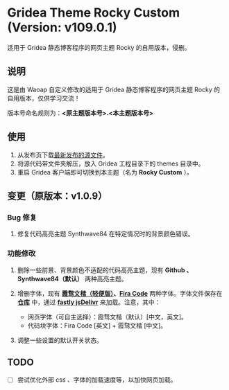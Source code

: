 # Gridea Theme Rocky Custom (Version: v109.0.1)

适用于 Gridea 静态博客程序的网页主题 Rocky 的自用版本，侵删。

## 说明

这是由 Waoap 自定义修改的适用于 Gridea 静态博客程序的网页主题 Rocky 的自用版本，仅供学习交流！

版本号命名规则为：**<原主题版本号>.<本主题版本号>**

## 使用

1. 从发布页下载[最新发布的源文件](https://github.com/Waoap/gridea-theme-rocky-custom/releases)。
2. 将源代码带文件夹解压，放入 Gridea 工程目录下的 themes 目录中。
3. 重启 Gridea 客户端即可切换到本主题（名为 **Rocky Custom** ）。

## 变更（原版本：v1.0.9）

### Bug 修复

1. 修复代码高亮主题 Synthwave84 在特定情况时的背景颜色错误。

### 功能修改

1. 删除一些前景、背景颜色不适配的代码高亮主题，现有 **Github 、Synthwave84（默认）** 两种高亮主题。
2. 增删字体，现有 **[霞骛文楷（轻便版）](https://github.com/lxgw/LxgwWenKai-Lite)、[Fira Code](https://github.com/tonsky/FiraCode)** 两种字体。字体文件保存在 **[仓库](https://github.com/Waoap/waoap.github.io/tree/main/fonts)** 中，通过 **[fastly jsDelivr](https://fastly.jsdelivr.net)** 来加载。注意，其中：

    - 网页字体（可自主选择）：霞骛文楷（默认）[中文，英文]。
    - 代码块字体：Fira Code [英文] + 霞骛文楷 [中文]。

3. 调整一些设置的默认开关状态。

## TODO

- [ ] 尝试优化外部 css 、字体的加载速度等，以加快网页加载。
